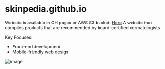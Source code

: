 # skinpedia.github.io
Website is available in GH pages or AWS S3 bucket: [Here](https://skinpedia.s3.us-west-2.amazonaws.com) 
A website that compiles products that are recommended by board-certified dermatologists 

Key Focuses: 
* Front-end development
* Mobile-friendly web design 

![image](https://github.com/arunasrivastava/Skinpedia/assets/82174933/cdec5e70-5a9f-4bd0-9a22-cadeceb577f2)

